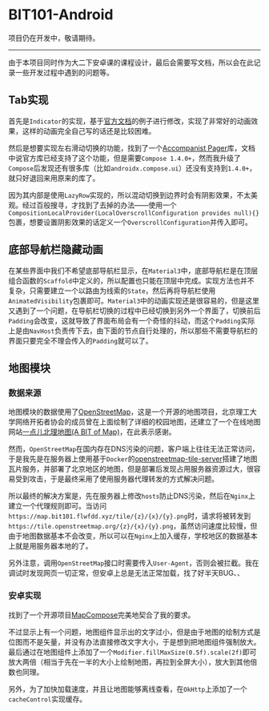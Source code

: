 # BIT101-Android

项目仍在开发中，敬请期待。

---
由于本项目同时作为大二下安卓课的课程设计，最后会需要写文档，所以会在此记录一些开发过程中遇到的问题等。

## Tab实现

首先是`Indicator`的实现，基于[官方文档](https://developer.android.com/reference/kotlin/androidx/compose/material3/package-summary#TabRow(kotlin.Int,androidx.compose.ui.Modifier,androidx.compose.ui.graphics.Color,androidx.compose.ui.graphics.Color,kotlin.Function1,kotlin.Function0,kotlin.Function0))的例子进行修改，实现了非常好的动画效果，这样的动画完全自己写的话还是比较困难。

然后是想要实现左右滑动切换的功能，找到了一个[Accompanist Pager](https://google.github.io/accompanist/pager/)库，文档中说官方库已经支持了这个功能，但是需要`Compose 1.4.0+`，然而我升级了`Compose`后发现还有很多库（比如`androidx.compose.ui`）还没有支持到`1.4.0+`，就只好退回来用原来的库了。

因为其内部是使用`LazyRow`实现的，所以混动切换到边界时会有阴影效果，不太美观。经过百般搜寻，才找到了去掉的办法——使用一个`CompositionLocalProvider(LocalOverscrollConfiguration provides null){}`包裹，想要设置阴影效果的话定义一个`OverscrollConfiguration`并传入即可。

## 底部导航栏隐藏动画

在某些界面中我们不希望底部导航栏显示，在`Material3`中，底部导航栏是在顶层组合函数的`Scaffold`中定义的，所以配置也只能在顶层中完成。实现方法也并不复杂，只需要建立一个以路由为线索的`State`，然后再将导航栏使用`AnimatedVisibility`包裹即可。`Material3`中的动画实现还是很容易的，但是这里又遇到了一个问题，在导航栏切换的过程中已经切换到另外一个界面了，切换前后`Padding`会改变，这就导致了界面布局会有一个奇怪的抖动，而这个`Padding`实际上是由`NavHost`负责传下去，由下面的节点自行处理的，所以那些不需要导航栏的界面只要完全不理会传入的`Padding`就可以了。

## 地图模块

### 数据来源

地图模块的数据使用了[OpenStreetMap](https://www.openstreetmap.org/)，这是一个开源的地图项目，北京理工大学网络开拓者协会的成员曾在上面绘制了详细的校园地图，还建立了一个在线地图网站[一点儿北理地图(A BIT of Map)](https://map.bitnp.net/)，在此表示感谢。

然而，`OpenStreetMap`在国内存在DNS污染的问题，客户端上往往无法正常访问，于是我先是在服务器上使用基于`Docker`的[openstreetmap-tile-server](https://github.com/Overv/openstreetmap-tile-server)搭建了地图瓦片服务，并部署了北京地区的地图，但是部署后发现占用服务器资源过大，很容易受到攻击，于是最终采用了使用服务器代理转发的方式解决问题。

所以最终的解决方案是，先在服务器上修改`hosts`防止DNS污染，然后在`Nginx`上建立一个代理规则即可。当访问`https://map.bit101.flwfdd.xyz/tile/{z}/{x}/{y}.png`时，请求将被转发到`https://tile.openstreetmap.org/{z}/{x}/{y}.png`，虽然访问速度比较慢，但由于地图数据基本不会改变，所以可以在`Nginx`上加入缓存，学校地区的数据基本上就是用服务器本地的了。

另外注意，调用`OpenStreetMap`接口时需要传入`User-Agent`，否则会被拦截。我在调试时发现网页一切正常，但安卓上总是无法正常加载，找了好半天BUG、、

### 安卓实现

找到了一个开源项目[MapCompose](https://github.com/p-lr/MapCompose)完美地契合了我的要求。

不过显示上有一个问题，地图组件显示出的文字过小，但是由于地图的绘制方式是位图而不是矢量，并没有办法直接修改文字大小，于是想到把地图组件强制放大。最后通过在地图组件上添加了一个`Modifier.fillMaxSize(0.5f).scale(2f)`即可放大两倍（相当于先在一半的大小上绘制地图，再拉到全屏大小），放大到其他倍数也同理。

另外，为了加快加载速度，并且让地图能够离线查看，在`OkHttp`上添加了一个`cacheControl`实现缓存。
